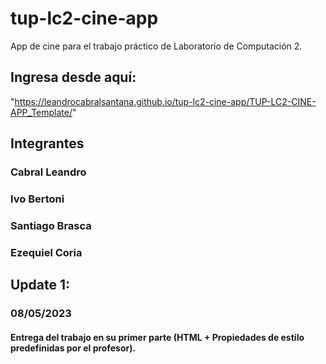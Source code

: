 # tup-lc2-cine-app
 App de cine para el trabajo práctico de Laboratorio de Computación 2.

 ## Ingresa desde aquí:
"https://leandrocabralsantana.github.io/tup-lc2-cine-app/TUP-LC2-CINE-APP_Template/"

 ## Integrantes

 ### Cabral Leandro
 ### Ivo Bertoni
 ### Santiago Brasca
 ### Ezequiel Coria

 ## Update 1:
 ### 08/05/2023
 #### Entrega del trabajo en su primer parte (HTML + Propiedades de estilo predefinidas por el profesor).

